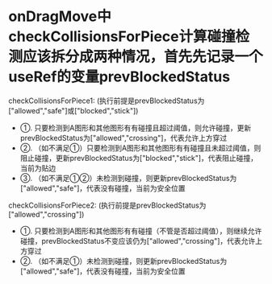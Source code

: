 # onDragMove中checkCollisionsForPiece计算碰撞检测应该拆分成两种情况，首先先记录一个useRef的变量prevBlockedStatus

checkCollisionsForPiece1: (执行前提是prevBlockedStatus为["allowed","safe"]或["blocked","stick"])

- ①. 只要检测到A图形和其他图形有有碰撞且超过阈值，则允许碰撞，更新prevBlockedStatus为["allowed","crossing"]，代表允许上方穿过
- ②. （如不满足①）只要检测到A图形和其他图形有有碰撞且未超过阈值，则阻止碰撞，更新prevBlockedStatus为["blocked","stick"]，代表阻止碰撞，当前为贴边
- ③. （如不满足①②）未检测到碰撞，则更新prevBlockedStatus为["allowed","safe"]，代表没有碰撞，当前为安全位置

checkCollisionsForPiece2: (执行前提是prevBlockedStatus为["allowed","crossing"])

- ①. 只要检测到A图形和其他图形有有碰撞（不管是否超过阈值），则继续允许碰撞，prevBlockedStatus不变应该仍为["allowed","crossing"]，代表允许上方穿过
- ②. （如不满足①）未检测到碰撞，则更新prevBlockedStatus为["allowed","safe"]，代表没有碰撞，当前为安全位置
